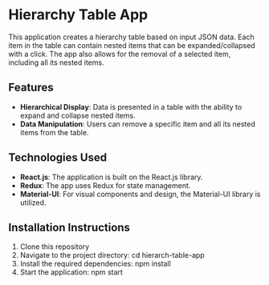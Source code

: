 # Hierarchy Table App

This application creates a hierarchy table based on input JSON data. Each item in the table can contain nested items that can be expanded/collapsed with a click. The app also allows for the removal of a selected item, including all its nested items.

## Features

- **Hierarchical Display**: Data is presented in a table with the ability to expand and collapse nested items.
- **Data Manipulation**: Users can remove a specific item and all its nested items from the table.

## Technologies Used

- **React.js**: The application is built on the React.js library.
- **Redux**: The app uses Redux for state management.
- **Material-UI**: For visual components and design, the Material-UI library is utilized.

## Installation Instructions

1. Clone this repository
2. Navigate to the project directory: cd hierarch-table-app
3. Install the required dependencies: npm install
4. Start the application: npm start
